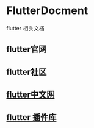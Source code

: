 # FlutterDocment
flutter 相关文档

## flutter官网
## flutter社区
## [flutter中文网](https://flutterchina.club/)
## [flutter 插件库](https://pub.dev/packages)
